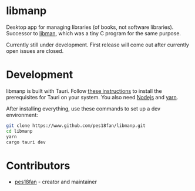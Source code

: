 # libmanp

Desktop app for managing libraries (of books, not software libraries). Successor to [libman](https://www.github.com/pes18fan/libman), which was a tiny C program for the same purpose.

Currently still under development. First release will come out after currently open issues are closed.

# Development

libmanp is built with Tauri. Follow [these instructions](https://tauri.app/v1/guides/getting-started/prerequisites/) to install the prerequisites for Tauri on your system. You also need [Nodejs](https://nodejs.dev) and [yarn](https://yarnpkg.com).

After installing everything, use these commands to set up a dev environment:

```bash
git clone https://www.github.com/pes18fan/libmanp.git
cd libmanp
yarn
cargo tauri dev
```

# Contributors

- [pes18fan](https://www.github.com/pes18fan) - creator and maintainer